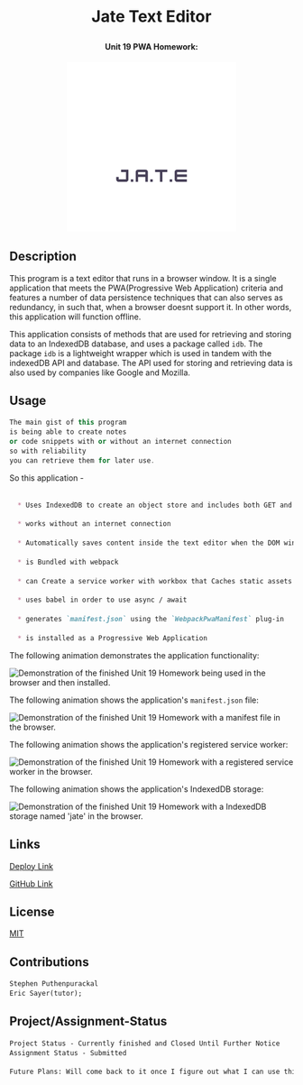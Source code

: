 
# <p align="center"> **Jate Text Editor**
#### <p align="center">Unit 19 PWA Homework:
 
</p>

<p align="center">
  <img width="300" height="300" src="/client/src/images/logo.png">
</p>

## Description

This program is a text editor that runs in a browser window. It is a single application that meets the PWA(Progressive Web Application) criteria and features a number of data persistence techniques that can also serves as redundancy, in such that, when a browser doesnt support it. In other words, this application will function offline.

This application consists of methods that are used for retrieving and storing data to an IndexedDB database, and uses a package called `idb`. The package `idb` is a lightweight wrapper which is used in tandem with the indexedDB API and database. The API used for storing and retrieving data is also used by companies like Google and Mozilla.



## Usage

```c++
The main gist of this program
is being able to create notes 
or code snippets with or without an internet connection
so with reliability
you can retrieve them for later use.
```

So this application - 

```md

  * Uses IndexedDB to create an object store and includes both GET and PUT methods

  * works without an internet connection

  * Automatically saves content inside the text editor when the DOM window is unfocused

  * is Bundled with webpack

  * can Create a service worker with workbox that Caches static assets

  * uses babel in order to use async / await

  * generates `manifest.json` using the `WebpackPwaManifest` plug-in

  * is installed as a Progressive Web Application

```

The following animation demonstrates the application functionality:

![Demonstration of the finished Unit 19 Homework being used in the browser and then installed.](https://i.imgur.com/T785Iub.gif)

The following animation shows the application's `manifest.json` file:

![Demonstration of the finished Unit 19 Homework with a manifest file in the browser.](https://i.imgur.com/93ImloZ.gif)

The following animation shows the application's registered service worker:

![Demonstration of the finished Unit 19 Homework with a registered service worker in the browser.](https://i.imgur.com/70UdpiX.gif)

The following animation shows the application's IndexedDB storage:

![Demonstration of the finished Unit 19 Homework with a IndexedDB storage named 'jate' in the browser.](https://i.imgur.com/w19eR5P.gif)


## Links

[Deploy Link](https://text-jeditor.herokuapp.com/)

[GitHub Link](https://github.com/datfoosteve/textEditor)

## License

[MIT](https://choosealicense.com/licenses/mit/)

## Contributions
```md
Stephen Puthenpurackal
Eric Sayer(tutor);
```
## Project/Assignment-Status
```md
Project Status - Currently finished and Closed Until Further Notice
Assignment Status - Submitted

Future Plans: Will come back to it once I figure out what I can use this for.
```
